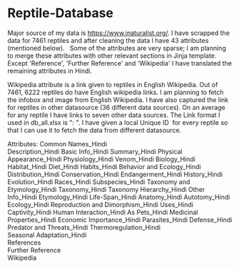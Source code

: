 # Reptile-Database

Major source of my data is https://www.inaturalist.org/. I have scrapped the data for 7461 reptiles and after cleaning the data I have 43 attributes (mentioned below).  
Some of the attributes are very sparse; I am planning to merge these attributes with other relevant sections in Jinja template.
Except 'Reference', 'Further Reference' and 'Wikipedia' I have translated the remaining attributes in Hindi.

Wikipedia attribute is a link given to reptiles in English Wikipedia. Out of 7461, 6222 reptiles do have English wikipedia links. I am planning to fetch the infobox and image from English Wikipedia.
I have also captured the link for reptiles in other datasource (36 different data sources). On an average for any reptile I have links to seven other data sources.
The Link format I used in db_all.xlsx is "<database key id>: <database url for reptile>". I have given a local Unique ID  for every reptile so that I can use it to fetch the data from different datasource.

Attributes:
Common Names_Hindi	
Description_Hindi
Basic Info_Hindi
Summary_Hindi
Physical  Appearance_Hindi
Physiology_Hindi
Venom_Hindi	
Biology_Hindi
Habitat_Hindi
Diet_Hindi
Habits_Hindi
Behavior and Ecology_Hindi
Distribution_Hindi
Conservation_Hindi
Endangerment_Hindi
History_Hindi
Evolution_Hindi
Races_Hindi
Subspecies_Hindi
Taxonomy and Etymology_Hindi
Taxonomy_Hindi
Taxonomy Hierarchy_Hindi
Other Info_Hindi
Etymology_Hindi	
Life-Span_Hindi
Anatomy_Hindi
Autotomy_Hindi
Ecology_Hindi
Reproduction and Dimorphism_Hindi
Uses_Hindi
Captivity_Hindi	
Human Interaction_Hindi
As Pets_Hindi
Medicinal Properties_Hindi
Economic Importance_Hindi
Parasites_Hindi	
Defense_Hindi
Predator and Threats_Hindi
Thermoregulation_Hindi	
Seasonal Adaptation_Hindi					
References	
Further Reference	
Wikipedia
